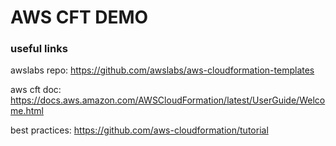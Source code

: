 # AWS CFT DEMO

### useful links

awslabs repo: https://github.com/awslabs/aws-cloudformation-templates

aws cft doc: https://docs.aws.amazon.com/AWSCloudFormation/latest/UserGuide/Welcome.html

best practices: https://github.com/aws-cloudformation/tutorial



